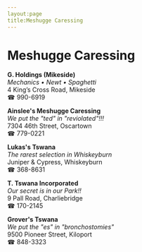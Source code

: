 ```yaml
---
layout:page
title:Meshugge Caressing
---
```

# Meshugge Caressing

**G. Holdings (Mikeside)**  
_Mechanics • Newt • Spaghetti_  
4 King’s Cross Road, Mikeside  
☎ 990-6919



**Ainslee's Meshugge Caressing**  
_We put the "ted" in "reviolated"!!!_  
7304 46th Street, Oscartown  
☎ 779-0221



**Lukas's Tswana**  
_The rarest selection in Whiskeyburn_  
Juniper & Cypress, Whiskeyburn  
☎ 368-8631



**T. Tswana Incorporated**  
_Our secret is in our Park!!_  
9 Pall Road, Charliebridge  
☎ 170-2145



**Grover's Tswana**  
_We put the "es" in "bronchostomies"_  
9500 Pioneer Street, Kiloport  
☎ 848-3323



